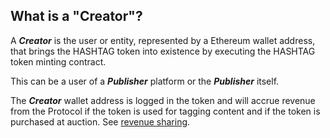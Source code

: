 ## What is a "Creator"?

A **_Creator_** is the user or entity, represented by a Ethereum wallet address,
that brings the HASHTAG token into existence by executing the HASHTAG token
minting contract. 

This can be a user of a **_Publisher_** platform or the **_Publisher_** itself. 

The **_Creator_** wallet address is logged in the token and will accrue revenue
from the Protocol if the token is used for tagging content and if the token is
purchased at auction. See [revenue
sharing](https://docs.hashtag-protocol.org/essentials/protocol-overview.html#revenue-sharing).
